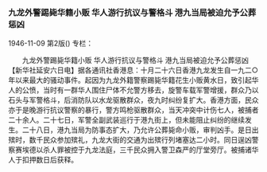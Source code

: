 ### 九龙外警踢毙华籍小贩  华人游行抗议与警格斗  港九当局被迫允予公葬惩凶

1946-11-09
第2版()
专栏：

　　九龙外警踢毙华籍小贩
    华人游行抗议与警格斗
    港九当局被迫允予公葬惩凶
    【新华社延安六日电】据各通讯社香港息：十月二十六日香港九龙发生自一九二○年以来最大的骚动事件。起因为九龙外籍警察踢毙华籍花生小贩黄水日，致引起华人的公愤，当时有一群华人围住尸体不允警方移去，旋警车载军警增援，群众乃以石头与军警格斗，后消防队以水龙驱散群众，夜九时纠纷复扩大。香港方面，民众亦于是晚游行抗议警察的暴行，警方鸣枪驱散群众，当天冲突中计伤七人，被捕者二十余人。二十七日，军警全副武装巡行于港九街上，但未能阻止纠纷的继续发生。二十八日，港九当局为防事态扩大，乃允许公葬毙命小贩，审判凶手。是日出殡时，数千民众参加殡礼，九龙大街的交通为出殡行列堵塞达二小时。同日逞凶警察赛埃德以杀人罪被控于九龙法庭，三千民众拥入警卫森严的厅堂旁厅。被捕诸华人于扣押数日后获释。
